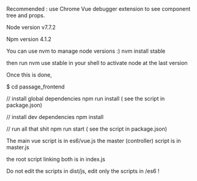 Recommended : 
use Chrome Vue debugger extension to see component tree and props.

Node version
v7.7.2

Npm version
4.1.2

You can use nvm to manage node versions :)
nvm install stable

then run nvm use stable in your shell to activate node at the last version

Once this is done,

$ cd passage_frontend

// install global dependencies
npm run install ( see the script in package.json)

// install dev dependencies
npm install

// run all that shit
npm run start ( see the script in package.json)

The main vue script is in es6/vue.js
the master (controller) script is in master.js

the root script linking both is in index.js

Do not edit the scripts in dist/js, edit only the scripts in /es6 !


